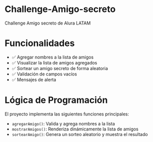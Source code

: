 # Challenge-Amigo-secreto
Challenge Amigo secreto de Alura LATAM

# Funcionalidades

- ✅ Agregar nombres a la lista de amigos
- ✅ Visualizar la lista de amigos agregados
- ✅ Sortear un amigo secreto de forma aleatoria
- ✅ Validación de campos vacíos
- ✅ Mensajes de alerta 

# Lógica de Programación

El proyecto implementa las siguientes funciones principales:

- `agregarAmigo()`: Valida y agrega nombres a la lista
- `mostrarAmigos()`: Renderiza dinámicamente la lista de amigos
- `sortearAmigo()`: Genera un sorteo aleatorio y muestra el resultado


